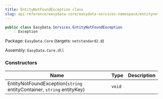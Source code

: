 ```yaml
---
title: EntityNotFoundException class
slug: api-reference/easydata-core/easydata-services-namespace/entitynotfoundexception-class
---
```



```csharp
public class EasyData.Services.EntityNotFoundException
    : Exception

```
Package: `EasyData.Core` (targets: `netstandard2.0`)

Assembly: `EasyData.Core.dll`

### Constructors

| Name | Type | Description | 
| --- | --- | --- | 
| EntityNotFoundException(`string` entityContainer, `string` entityKey) | `void` |  |